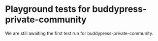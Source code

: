 # Playground tests for buddypress-private-community
We are still awaiting the first test run for buddypress-private-community.
